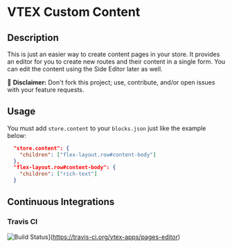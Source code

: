 # VTEX Custom Content

## Description

This is just an easier way to create content pages in your store. It provides an editor for you to create new routes and their content in a single form. You can edit the content using the Side Editor later as well.

:loudspeaker: **Disclaimer:** Don't fork this project; use, contribute, and/or open issues with your feature requests.

## Usage

You must add `store.content` to your `blocks.json` just like the example below:

```json
  "store.content": {
    "children": ["flex-layout.row#content-body"]
  },
  "flex-layout.row#content-body": {
    "children": ["rich-text"]
  }
```

## Continuous Integrations

### Travis CI

![Build Status](https://travis-ci.org/vtex-apps/pages-editor.svg?branch=master)](https://travis-ci.org/vtex-apps/pages-editor)

